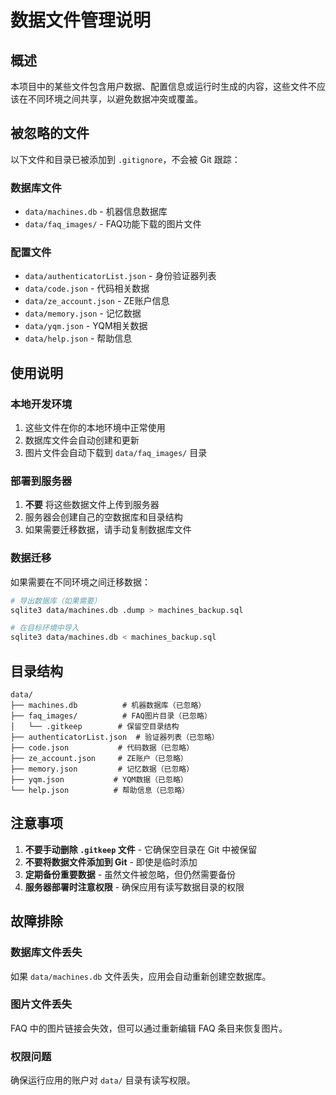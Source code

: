 # 数据文件管理说明

## 概述

本项目中的某些文件包含用户数据、配置信息或运行时生成的内容，这些文件不应该在不同环境之间共享，以避免数据冲突或覆盖。

## 被忽略的文件

以下文件和目录已被添加到 `.gitignore`，不会被 Git 跟踪：

### 数据库文件
- `data/machines.db` - 机器信息数据库
- `data/faq_images/` - FAQ功能下载的图片文件

### 配置文件
- `data/authenticatorList.json` - 身份验证器列表
- `data/code.json` - 代码相关数据
- `data/ze_account.json` - ZE账户信息
- `data/memory.json` - 记忆数据
- `data/yqm.json` - YQM相关数据
- `data/help.json` - 帮助信息

## 使用说明

### 本地开发环境
1. 这些文件在你的本地环境中正常使用
2. 数据库文件会自动创建和更新
3. 图片文件会自动下载到 `data/faq_images/` 目录

### 部署到服务器
1. **不要** 将这些数据文件上传到服务器
2. 服务器会创建自己的空数据库和目录结构
3. 如果需要迁移数据，请手动复制数据库文件

### 数据迁移
如果需要在不同环境之间迁移数据：

```bash
# 导出数据库（如果需要）
sqlite3 data/machines.db .dump > machines_backup.sql

# 在目标环境中导入
sqlite3 data/machines.db < machines_backup.sql
```

## 目录结构

```
data/
├── machines.db          # 机器数据库（已忽略）
├── faq_images/          # FAQ图片目录（已忽略）
│   └── .gitkeep        # 保留空目录结构
├── authenticatorList.json  # 验证器列表（已忽略）
├── code.json           # 代码数据（已忽略）
├── ze_account.json     # ZE账户（已忽略）
├── memory.json         # 记忆数据（已忽略）
├── yqm.json           # YQM数据（已忽略）
└── help.json          # 帮助信息（已忽略）
```

## 注意事项

1. **不要手动删除 `.gitkeep` 文件** - 它确保空目录在 Git 中被保留
2. **不要将数据文件添加到 Git** - 即使是临时添加
3. **定期备份重要数据** - 虽然文件被忽略，但仍然需要备份
4. **服务器部署时注意权限** - 确保应用有读写数据目录的权限

## 故障排除

### 数据库文件丢失
如果 `data/machines.db` 文件丢失，应用会自动重新创建空数据库。

### 图片文件丢失
FAQ 中的图片链接会失效，但可以通过重新编辑 FAQ 条目来恢复图片。

### 权限问题
确保运行应用的账户对 `data/` 目录有读写权限。